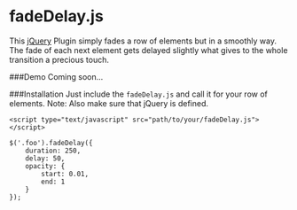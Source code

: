 fadeDelay.js
======

This [jQuery](http://www.jquery.com) Plugin simply fades a row of elements but in a smoothly way. The fade of each next element gets delayed slightly what gives to the whole transition a precious touch.

###Demo
Coming soon...

###Installation
Just include the `fadeDelay.js` and call it for your row of elements.
Note: Also make sure that jQuery is defined.

```
<script type="text/javascript" src="path/to/your/fadeDelay.js"></script>
```
```
$('.foo').fadeDelay({
	duration: 250,
	delay: 50,
	opacity: {
		start: 0.01,
		end: 1
	}
});
```
